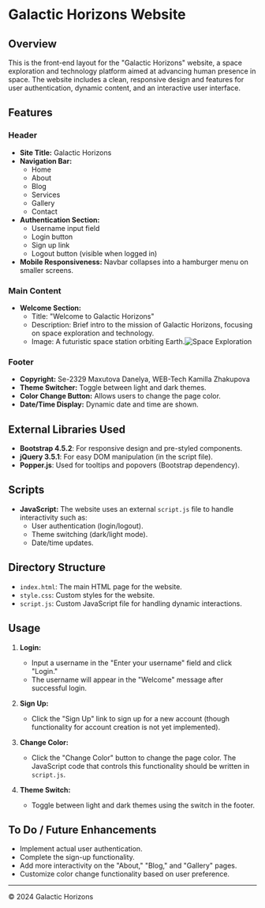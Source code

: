# Galactic Horizons Website

## Overview

This is the front-end layout for the "Galactic Horizons" website, a space exploration and technology platform aimed at advancing human presence in space. The website includes a clean, responsive design and features for user authentication, dynamic content, and an interactive user interface.

## Features

### Header
- **Site Title:** Galactic Horizons
- **Navigation Bar:** 
  - Home
  - About
  - Blog
  - Services
  - Gallery
  - Contact
- **Authentication Section:** 
  - Username input field
  - Login button
  - Sign up link
  - Logout button (visible when logged in)
- **Mobile Responsiveness:** Navbar collapses into a hamburger menu on smaller screens.

### Main Content
- **Welcome Section:**
  - Title: "Welcome to Galactic Horizons"
  - Description: Brief intro to the mission of Galactic Horizons, focusing on space exploration and technology.
  - Image: A futuristic space station orbiting Earth.![Space Exploration](https://bgr.com/wp-content/uploads/2022/03/AdobeStock_194080021.jpeg?resize=1020%2C574&quality=82)


### Footer
- **Copyright:** Se-2329 Maxutova Danelya, WEB-Tech Kamilla Zhakupova
- **Theme Switcher:** Toggle between light and dark themes.
- **Color Change Button:** Allows users to change the page color.
- **Date/Time Display:** Dynamic date and time are shown.

## External Libraries Used
- **Bootstrap 4.5.2**: For responsive design and pre-styled components.
- **jQuery 3.5.1**: For easy DOM manipulation (in the script file).
- **Popper.js**: Used for tooltips and popovers (Bootstrap dependency).

## Scripts
- **JavaScript:** The website uses an external `script.js` file to handle interactivity such as:
  - User authentication (login/logout).
  - Theme switching (dark/light mode).
  - Date/time updates.

## Directory Structure
- `index.html`: The main HTML page for the website.
- `style.css`: Custom styles for the website.
- `script.js`: Custom JavaScript file for handling dynamic interactions.

## Usage

1. **Login:**
   - Input a username in the "Enter your username" field and click "Login."
   - The username will appear in the "Welcome" message after successful login.

2. **Sign Up:**
   - Click the "Sign Up" link to sign up for a new account (though functionality for account creation is not yet implemented).

3. **Change Color:**
   - Click the "Change Color" button to change the page color. The JavaScript code that controls this functionality should be written in `script.js`.

4. **Theme Switch:**
   - Toggle between light and dark themes using the switch in the footer.

## To Do / Future Enhancements

- Implement actual user authentication.
- Complete the sign-up functionality.
- Add more interactivity on the "About," "Blog," and "Gallery" pages.
- Customize color change functionality based on user preference.

---

© 2024 Galactic Horizons
